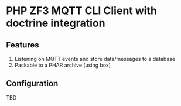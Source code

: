 # PHP ZF3 MQTT CLI Client with doctrine integration

## Features

1. Listening on MQTT events and store data/messages to a database
2. Packable to a PHAR archive (using box)

## Configuration

TBD
